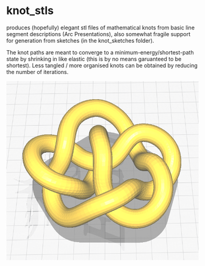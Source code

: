 # knot_stls
produces (hopefully) elegant stl files of mathematical knots from basic line segment descriptions (Arc Presentations), also somewhat fragile support for generation from sketches (in the knot_sketches folder).

The knot paths are meant to converge to a minimum-energy/shortest-path state by shrinking in like elastic (this is by no means garuanteed to be shortest). Less tangled / more organised knots can be obtained by reducing the number of iterations.

![alt text](https://github.com/ChristianFieldhouse/knot_stls/blob/main/knot7_5.png?raw=true)
